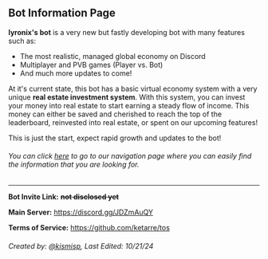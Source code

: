 ## Bot Information Page

**lyronix's bot** is a very new but fastly developing bot with many features such as:

- The most realistic, managed global economy on Discord
- Multiplayer and PVB games (Player vs. Bot)
- And much more updates to come!

At it's current state, this bot has a basic virtual economy system with a very unique **real estate investment system**. With this system, you can invest your money into real estate to start earning a steady flow of income. This money can either be saved and cherished to reach the top of the leaderboard, reinvested into real estate, or spent on our upcoming features! 

This is just the start, expect rapid growth and updates to the bot!

###### You can click [here](https://github.com/ketarre/information/blob/main/.navigation.md) to go to our navigation page where you can easily find the information that you are looking for.
---

**Bot Invite Link:** ~~**not disclosed yet**~~

**Main Server:** https://discord.gg/JDZmAuQY

**Terms of Service:** https://github.com/ketarre/tos

###### Created by: [@kismisp](https://discordapp.com/users/1206865169846632450), Last Edited: 10/21/24
